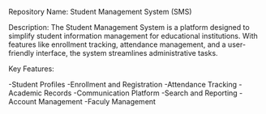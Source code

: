 Repository Name: Student Management System (SMS)

Description:
The Student Management System  is a platform designed to simplify student information management for educational institutions. With features like enrollment tracking, attendance management, and a user-friendly interface, the system streamlines administrative tasks. 

Key Features:

-Student Profiles
-Enrollment and Registration
-Attendance Tracking
-Academic Records
-Communication Platform
-Search and Reporting
-Account Management
-Faculy Management
